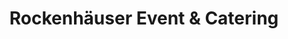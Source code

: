 ---
title: "Rockenhäuser Event & Catering"
url: /neuss/rockenhaeuser-event-und-catering/
shop: Allgemein
---